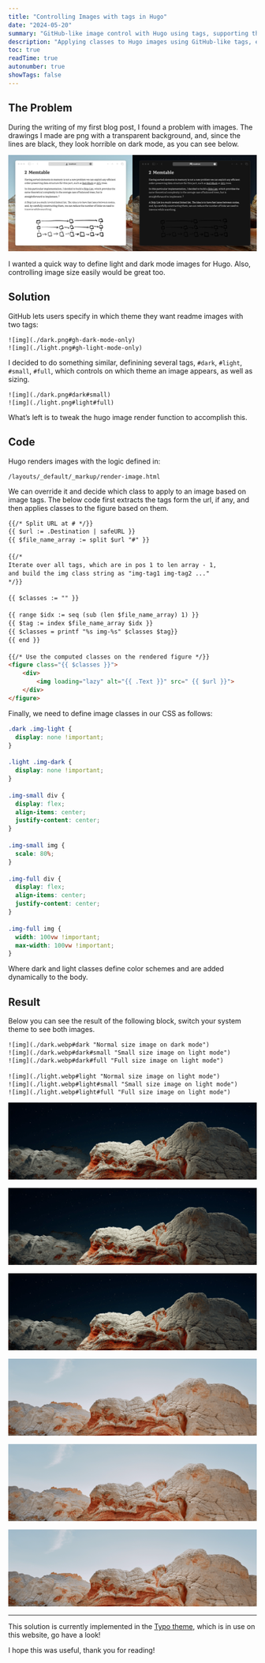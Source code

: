 ```yaml
---
title: "Controlling Images with tags in Hugo"
date: "2024-05-20"
summary: "GitHub-like image control with Hugo using tags, supporting theme switching, and size adjustments."
description: "Applying classes to Hugo images using GitHub-like tags, enabling auto dark light mode switch and sizing control."
toc: true
readTime: true
autonumber: true
showTags: false
---
```


## The Problem

During the writing of my first blog post, I found a problem with images. The drawings I made are png with a transparent background, and, since the lines are black, they look horrible on dark mode, as you can see below.

![img](problem.webp "PNGs on light and dark mode")

I wanted a quick way to define light and dark mode images for Hugo. Also, controlling image size easily would be great too.

## Solution

GitHub lets users specify in which theme they want readme images with two tags:

```
![img](./dark.png#gh-dark-mode-only)
![img](./light.png#gh-light-mode-only)
```

I decided to do something similar, definining several tags, `#dark`, `#light`, `#small`, `#full`, which controls on which theme an image appears, as well as sizing.

```
![img](./dark.png#dark#small)
![img](./light.png#light#full)
```

What’s left is to tweak the hugo image render function to accomplish this.

## Code

Hugo renders images with the logic defined in: 

```
/layouts/_default/_markup/render-image.html
```

We can override it and decide which class to apply to an image based on image tags.
The below code first extracts the tags form the url, if any, and then applies classes to the figure based on them.

```html
{{/* Split URL at # */}}
{{ $url := .Destination | safeURL }}
{{ $file_name_array := split $url "#" }}

{{/*
Iterate over all tags, which are in pos 1 to len array - 1,
and build the img class string as "img-tag1 img-tag2 ..."
*/}}

{{ $classes := "" }}

{{ range $idx := seq (sub (len $file_name_array) 1) }}
{{ $tag := index $file_name_array $idx }}
{{ $classes = printf "%s img-%s" $classes $tag}}
{{ end }}

{{/* Use the computed classes on the rendered figure */}}
<figure class="{{ $classes }}">
    <div>
        <img loading="lazy" alt="{{ .Text }}" src=" {{ $url }}">
    </div>
</figure>
```

Finally, we need to define image classes in our CSS as follows:

```css
.dark .img-light {
  display: none !important;
}

.light .img-dark {
  display: none !important;
}

.img-small div {
  display: flex;
  align-items: center;
  justify-content: center;
}

.img-small img {
  scale: 80%;
}

.img-full div {
  display: flex;
  align-items: center;
  justify-content: center;
}

.img-full img {
  width: 100vw !important;
  max-width: 100vw !important;
}
```

Where dark and light classes define color schemes and are added dynamically to the body.

## Result

Below you can see the result of the following block, switch your system theme to see both images.

```
![img](./dark.webp#dark "Normal size image on dark mode")
![img](./dark.webp#dark#small "Small size image on light mode")
![img](./dark.webp#dark#full "Full size image on light mode")

![img](./light.webp#light "Normal size image on light mode")
![img](./light.webp#light#small "Small size image on light mode")
![img](./light.webp#light#full "Full size image on light mode")
```

![img](./dark.webp#dark "Normal size image on dark mode")

![img](./dark.webp#dark#small "Small size image on dark mode")

![img](./dark.webp#dark#full "Full size image on dark mode")

![img](./light.webp#light "Normal size image on light mode")

![img](./light.webp#light#small "Small size image on light mode")

![img](./light.webp#light#full "Full size image on light mode")

---

This solution is currently implemented in the [Typo theme](https://github.com/tomfran/typo), which is in use on this website, go have a look!

I hope this was useful, thank you for reading! 